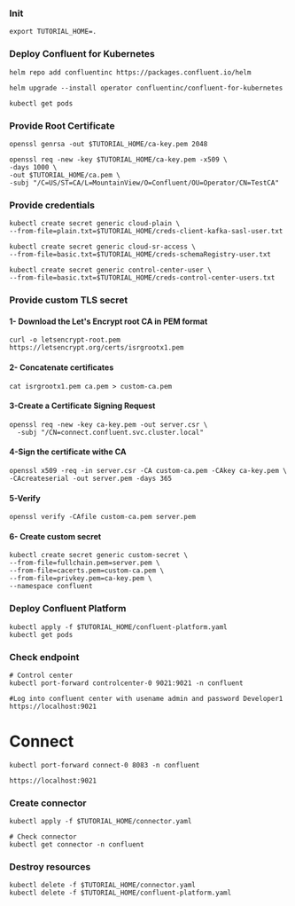 ### Init

```
export TUTORIAL_HOME=.
```

### Deploy Confluent for Kubernetes
```
helm repo add confluentinc https://packages.confluent.io/helm

helm upgrade --install operator confluentinc/confluent-for-kubernetes

kubectl get pods
```

### Provide Root Certificate
```
openssl genrsa -out $TUTORIAL_HOME/ca-key.pem 2048
```
```
openssl req -new -key $TUTORIAL_HOME/ca-key.pem -x509 \
-days 1000 \
-out $TUTORIAL_HOME/ca.pem \
-subj "/C=US/ST=CA/L=MountainView/O=Confluent/OU=Operator/CN=TestCA"
```
### Provide credentials
```
kubectl create secret generic cloud-plain \
--from-file=plain.txt=$TUTORIAL_HOME/creds-client-kafka-sasl-user.txt

kubectl create secret generic cloud-sr-access \
--from-file=basic.txt=$TUTORIAL_HOME/creds-schemaRegistry-user.txt

kubectl create secret generic control-center-user \
--from-file=basic.txt=$TUTORIAL_HOME/creds-control-center-users.txt
```

### Provide custom TLS secret

#### 1- Download the Let's Encrypt root CA in PEM format
```
curl -o letsencrypt-root.pem https://letsencrypt.org/certs/isrgrootx1.pem
```
#### 2- Concatenate certificates
```
cat isrgrootx1.pem ca.pem > custom-ca.pem
```
#### 3-Create a Certificate Signing Request
```
openssl req -new -key ca-key.pem -out server.csr \                    
  -subj "/CN=connect.confluent.svc.cluster.local"
```
#### 4-Sign the certificate withe CA
```
openssl x509 -req -in server.csr -CA custom-ca.pem -CAkey ca-key.pem \
-CAcreateserial -out server.pem -days 365
```
#### 5-Verify
```
openssl verify -CAfile custom-ca.pem server.pem
```
#### 6- Create custom secret
```
kubectl create secret generic custom-secret \
--from-file=fullchain.pem=server.pem \
--from-file=cacerts.pem=custom-ca.pem \
--from-file=privkey.pem=ca-key.pem \
--namespace confluent
```
### Deploy Confluent Platform
```
kubectl apply -f $TUTORIAL_HOME/confluent-platform.yaml
kubectl get pods
```

### Check endpoint
```
# Control center
kubectl port-forward controlcenter-0 9021:9021 -n confluent
```
```
#Log into confluent center with usename admin and password Developer1
https://localhost:9021
```
# Connect
```
kubectl port-forward connect-0 8083 -n confluent
```
```
https://localhost:9021
```

### Create connector
```
kubectl apply -f $TUTORIAL_HOME/connector.yaml

# Check connector 
kubectl get connector -n confluent
```

### Destroy resources
```
kubectl delete -f $TUTORIAL_HOME/connector.yaml
kubectl delete -f $TUTORIAL_HOME/confluent-platform.yaml
```
